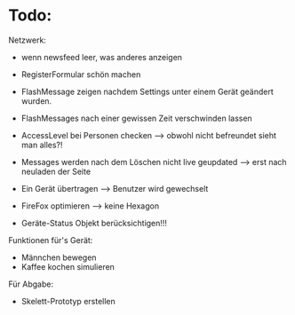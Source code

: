 # Todo:
Netzwerk:
- wenn newsfeed leer, was anderes anzeigen
- RegisterFormular schön machen

- FlashMessage zeigen nachdem Settings unter einem Gerät geändert wurden.
- FlashMessages nach einer gewissen Zeit verschwinden lassen

- AccessLevel bei Personen checken --> obwohl nicht befreundet sieht man alles?!

- Messages werden nach dem Löschen nicht live geupdated --> erst nach neuladen der Seite
- Ein Gerät übertragen --> Benutzer wird gewechselt

- FireFox optimieren --> keine Hexagon

- Geräte-Status Objekt berücksichtigen!!!


Funktionen für's Gerät:
- Männchen bewegen
- Kaffee kochen simulieren

Für Abgabe:
- Skelett-Prototyp erstellen 
